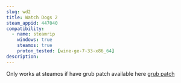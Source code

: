```yaml
---
slug: wd2
title: Watch Dogs 2
steam_appid: 447040
compatibility:
  - name: steamrip
    windows: true
    steamos: true
    proton_tested: [wine-ge-7-33-x86_64]
description:
---
```

Only works at steamos if have grub patch available here [grub patch](https://github.com/pdx-rico/hogwarts-steamdeck-fix)
